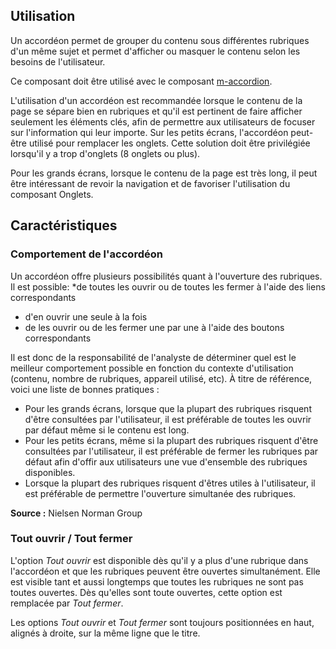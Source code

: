 ## Utilisation
Un accordéon permet de grouper du contenu sous différentes rubriques d'un même sujet et permet d'afficher ou masquer le contenu selon les besoins de l'utilisateur.

Ce composant doit être utilisé avec le composant <a href="../m-accordion/portrait">m-accordion</a>.

<modul-do>
L'utilisation d'un accordéon est recommandée lorsque le contenu de la page se sépare bien en rubriques et qu'il est pertinent de faire afficher seulement les éléments clés, afin de permettre aux utilisateurs de focuser sur l'information qui leur importe. Sur les petits écrans, l'accordéon peut-être utilisé pour remplacer les onglets. Cette solution doit être privilégiée lorsqu'il y a trop d'onglets (8 onglets ou plus).</modul-do>

<modul-dont>Pour les grands écrans, lorsque le contenu de la page est très long, il peut être intéressant de revoir la navigation et de favoriser l'utilisation du composant Onglets.</modul-dont>

## Caractéristiques
### Comportement de l'accordéon
Un accordéon offre plusieurs possibilités quant à l'ouverture des rubriques. Il est possible:
*de toutes les ouvrir ou de toutes les fermer à l'aide des liens correspondants
* d'en ouvrir une seule à la fois
* de les ouvrir ou de les fermer une par une à l'aide des boutons correspondants

Il est donc de la responsabilité de l'analyste de déterminer quel est le meilleur comportement possible en fonction du contexte d'utilisation (contenu, nombre de rubriques, appareil utilisé, etc). À titre de référence, voici une liste de bonnes pratiques :
* Pour les grands écrans, lorsque que la plupart des rubriques risquent d'être consultées par l'utilisateur, il est préférable de toutes les ouvrir par défaut même si le contenu est long.
* Pour les petits écrans, même si la plupart des rubriques risquent d'être consultées par l'utilisateur, il est préférable de fermer les rubriques par défaut afin d'offir aux utilisateurs une vue d'ensemble des rubriques disponibles.
* Lorsque la plupart des rubriques risquent d'êtres utiles à l'utilisateur, il est préférable de permettre l'ouverture simultanée des rubriques.

**Source :** <m-link url="http://www.nngroup.com/articles/accordions-complex-content/" target="_blank">Nielsen Norman Group</m-link>

### Tout ouvrir / Tout fermer
L'option *Tout ouvrir* est disponible dès qu'il y a plus d'une rubrique dans l'accordéon et que les rubriques peuvent être ouvertes simultanément. Elle est visible tant et aussi longtemps que toutes les rubriques ne sont pas toutes ouvertes. Dès qu'elles sont toute ouvertes, cette option est remplacée par *Tout fermer*.

Les options *Tout ouvrir* et *Tout fermer* sont toujours positionnées en haut, alignés à droite, sur la même ligne que le titre.
